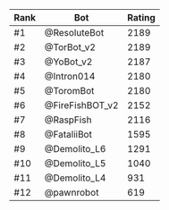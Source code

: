 Rank|Bot|Rating
---|---|---
#1|@ResoluteBot|2189
#2|@TorBot_v2|2189
#3|@YoBot_v2|2187
#4|@Intron014|2180
#5|@ToromBot|2180
#6|@FireFishBOT_v2|2152
#7|@RaspFish|2116
#8|@FataliiBot|1595
#9|@Demolito_L6|1291
#10|@Demolito_L5|1040
#11|@Demolito_L4|931
#12|@pawnrobot|619
